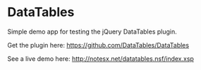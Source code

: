 DataTables
==========

Simple demo app for testing the jQuery DataTables plugin.

Get the plugin here: https://github.com/DataTables/DataTables

See a live demo here: http://notesx.net/datatables.nsf/index.xsp

